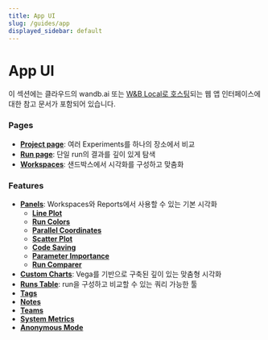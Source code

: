 ```yaml
---
title: App UI
slug: /guides/app
displayed_sidebar: default
---
```


# App UI

이 섹션에는 클라우드의 wandb.ai 또는 [W&B Local로 호스팅](../hosting/intro.md)되는 웹 앱 인터페이스에 대한 참고 문서가 포함되어 있습니다.

### Pages

* [**Project page**](pages/project-page.md): 여러 Experiments를 하나의 장소에서 비교
* [**Run page**](pages/run-page.md): 단일 run의 결과를 깊이 있게 탐색
* [**Workspaces**](pages/workspaces.md): 샌드박스에서 시각화를 구성하고 맞춤화

### Feature**s**

* [**Panels**](features/panels/intro.md): Workspaces와 Reports에서 사용할 수 있는 기본 시각화
  * [**Line Plot**](features/panels/line-plot/intro.md)
  * [**Run Colors**](features/panels/run-colors.md)
  * [**Parallel Coordinates**](features/panels/parallel-coordinates.md)
  * [**Scatter Plot**](features/panels/scatter-plot.md)
  * [**Code Saving**](features/panels/code.md)
  * [**Parameter Importance**](features/panels/parameter-importance.md)
  * [**Run Comparer**](features/panels/run-comparer.md)
* [**Custom Charts**](features/custom-charts/intro.md): Vega를 기반으로 구축된 깊이 있는 맞춤형 시각화
* [**Runs Table**](features/runs-table.md): run을 구성하고 비교할 수 있는 쿼리 가능한 툴
* [**Tags**](features/tags.md)
* [**Notes**](features/notes.md)
* [**Teams**](features/teams.md)
* [**System Metrics**](features/system-metrics.md)
* [**Anonymous Mode**](features/anon.md)
